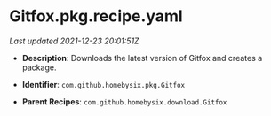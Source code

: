 # Gitfox.pkg.recipe.yaml

_Last updated 2021-12-23 20:01:51Z_

- **Description**: Downloads the latest version of Gitfox and creates a package.

- **Identifier**: `com.github.homebysix.pkg.Gitfox`

- **Parent Recipes**: `com.github.homebysix.download.Gitfox`
